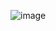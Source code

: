 ![image](https://user-images.githubusercontent.com/72492911/196638926-a2776f6c-119d-417d-9fac-51fc15e494e1.png)
